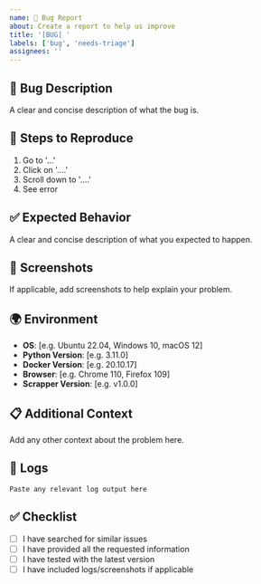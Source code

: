 ```yaml
---
name: 🐛 Bug Report
about: Create a report to help us improve
title: '[BUG] '
labels: ['bug', 'needs-triage']
assignees: ''
---
```


## 🐛 Bug Description
A clear and concise description of what the bug is.

## 🔄 Steps to Reproduce
1. Go to '...'
2. Click on '....'
3. Scroll down to '....'
4. See error

## ✅ Expected Behavior
A clear and concise description of what you expected to happen.

## 📸 Screenshots
If applicable, add screenshots to help explain your problem.

## 🌍 Environment
- **OS**: [e.g. Ubuntu 22.04, Windows 10, macOS 12]
- **Python Version**: [e.g. 3.11.0]
- **Docker Version**: [e.g. 20.10.17]
- **Browser**: [e.g. Chrome 110, Firefox 109]
- **Scrapper Version**: [e.g. v1.0.0]

## 📋 Additional Context
Add any other context about the problem here.

## 🔧 Logs
```
Paste any relevant log output here
```

## ✅ Checklist
- [ ] I have searched for similar issues
- [ ] I have provided all the requested information
- [ ] I have tested with the latest version
- [ ] I have included logs/screenshots if applicable